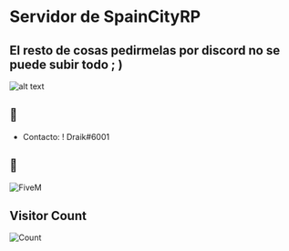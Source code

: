 # Servidor de SpainCityRP
## El resto de cosas pedirmelas por discord no se puede subir todo ; )


![alt text](https://media.discordapp.net/attachments/794598834231050290/806274828734431246/gifdiscord.gif)

## :rocket: 
- Contacto: ! Draik#6001 
## :rocket: 

![FiveM](https://img.shields.io/badge/FIVEM-orange.svg?&style=for-the-badge&logo=lua&logoColor=white)




## Visitor Count
![Count](https://profile-counter.glitch.me/spaincity/count.svg)
